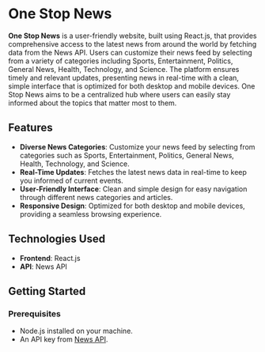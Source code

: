 # One Stop News

**One Stop News** is a user-friendly website, built using React.js, that provides comprehensive access to the latest news from around the world by fetching data from the News API. Users can customize their news feed by selecting from a variety of categories including Sports, Entertainment, Politics, General News, Health, Technology, and Science. The platform ensures timely and relevant updates, presenting news in real-time with a clean, simple interface that is optimized for both desktop and mobile devices. One Stop News aims to be a centralized hub where users can easily stay informed about the topics that matter most to them.

## Features

- **Diverse News Categories**: Customize your news feed by selecting from categories such as Sports, Entertainment, Politics, General News, Health, Technology, and Science.
- **Real-Time Updates**: Fetches the latest news data in real-time to keep you informed of current events.
- **User-Friendly Interface**: Clean and simple design for easy navigation through different news categories and articles.
- **Responsive Design**: Optimized for both desktop and mobile devices, providing a seamless browsing experience.

## Technologies Used

- **Frontend**: React.js
- **API**: News API

## Getting Started

### Prerequisites

- Node.js installed on your machine.
- An API key from [News API](https://newsapi.org/).


